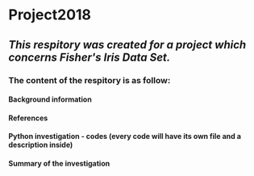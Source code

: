 # Project2018 

## *This respitory was created for a project which concerns Fisher's Iris Data Set.*

### The content of the respitory is as follow: 
#### Background information 
#### References 
#### Python investigation - codes (every code will have its own file and a description inside)
#### Summary of the investigation 
